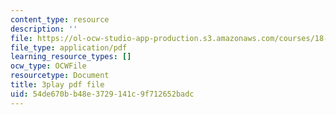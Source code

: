```yaml
---
content_type: resource
description: ''
file: https://ol-ocw-studio-app-production.s3.amazonaws.com/courses/18-02-multivariable-calculus-fall-2007/54de670bb48e3729141c9f712652badc_7eZVshlT33Q.pdf
file_type: application/pdf
learning_resource_types: []
ocw_type: OCWFile
resourcetype: Document
title: 3play pdf file
uid: 54de670b-b48e-3729-141c-9f712652badc
---
```

